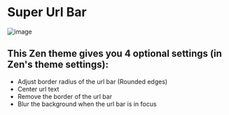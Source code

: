 # Super Url Bar

![image](https://github.com/user-attachments/assets/f6a88964-98b3-460b-8fe9-bee5775b73ec)


## This **Zen theme** gives you 4 optional settings (in Zen's theme settings):
  - Adjust border radius of the url bar (Rounded edges)
  - Center url text
  - Remove the border of the url bar
  - Blur the background when the url bar is in focus
